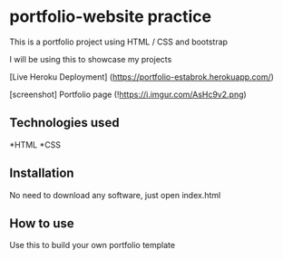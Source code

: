 # portfolio-website practice

This is a portfolio project using HTML / CSS and bootstrap

I will be using this to showcase my projects

[Live Heroku Deployment] (https://portfolio-estabrok.herokuapp.com/) 

[screenshot] Portfolio page (!https://i.imgur.com/AsHc9v2.png)

## Technologies used

*HTML
*CSS

## Installation 

No need to download any software, just open index.html

## How to use

Use this to build your own portfolio template

